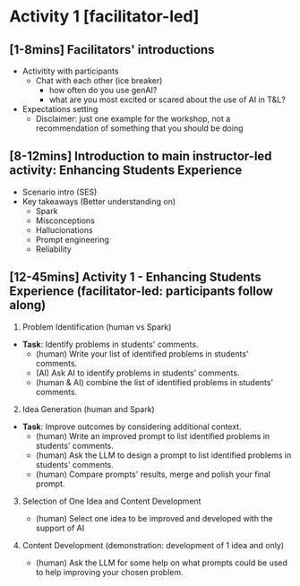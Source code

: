# Activity 1 [facilitator-led]

## [1-8mins] Facilitators' introductions 
- Activitity with participants 
  - Chat with each other (ice breaker)
    - how often do you use genAI?
    - what are you most excited or scared about the use of AI in T&L?
- Expectations setting
  - Disclaimer: just one example for the workshop, not a recommendation of something that you should be doing

## [8-12mins] Introduction to main instructor-led activity: Enhancing Students Experience 
  - Scenario intro (SES)
  - Key takeaways (Better understanding on)
    - Spark
    - Misconceptions
    - Hallucionations
    - Prompt engineering
    - Reliability

## [12-45mins] Activity 1 - Enhancing Students Experience (facilitator-led: participants follow along) 
  1. Problem Identification (human vs Spark)
   - **Task**: Identify problems in students' comments.
      - (human) Write your list of identified problems in students' comments.
      - (AI) Ask AI to identify problems in students' comments.
      - (human & AI) combine the list of identified problems in students' comments.

  2. Idea Generation (human and Spark)
   - **Task**: Improve outcomes by considering additional context.
      - (human) Write an improved prompt to list identified problems in students' comments.
      - (human) Ask the LLM to design a prompt to list identified problems in students' comments.
      - (human) Compare prompts' results, merge and polish your final prompt.  

  3. Selection of One Idea and Content Development 
      - (human) Select one idea to be improved and developed with the support of AI
      
  4. Content Development (demonstration: development of 1 idea and only)
      - (human) Ask the LLM for some help on what prompts could be used to help improving your chosen problem.  

